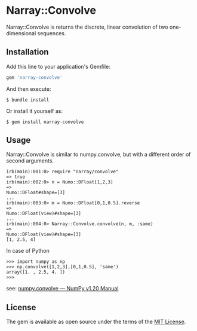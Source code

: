 # Narray::Convolve

Narray::Convolve is returns the discrete, linear convolution of two one-dimensional sequences.

## Installation

Add this line to your application's Gemfile:

```ruby
gem 'narray-convolve'
```

And then execute:

    $ bundle install

Or install it yourself as:

    $ gem install narray-convolve

## Usage

Narray::Convolve is similar to numpy.convolve, but with a different order of second arguments.
```
irb(main):001:0> require "narray/convolve"
=> true
irb(main):002:0> n = Numo::DFloat[1,2,3]
=>
Numo::DFloat#shape=[3]
...
irb(main):003:0> m = Numo::DFloat[0,1,0.5].reverse
=>
Numo::DFloat(view)#shape=[3]
...
irb(main):004:0> Narray::Convolve.convolve(n, m, :same)
=>
Numo::DFloat(view)#shape=[3]
[1, 2.5, 4]
```

In case of Python
```
>>> import numpy as np
>>> np.convolve([1,2,3],[0,1,0.5], 'same')
array([1. , 2.5, 4. ])
>>>
```
see: [numpy.convolve — NumPy v1.20 Manual](https://numpy.org/doc/stable/reference/generated/numpy.convolve.html#numpy-convolve)



## License

The gem is available as open source under the terms of the [MIT License](https://opensource.org/licenses/MIT).
